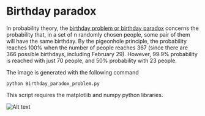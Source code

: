 Birthday paradox
================

In probability theory, the [birthday problem or birthday paradox](http://en.wikipedia.org/wiki/Birthday_problem) concerns the probability that, in a set of n randomly chosen people, some pair of them will have the same birthday. By the pigeonhole principle, the probability reaches 100% when the number of people reaches 367 (since there are 366 possible birthdays, including February 29). However, 99.9% probability is reached with just 70 people, and 50% probability with 23 people.

The image is generated with the following command

    python Birthday_paradox_problem.py

This script requires the matplotlib and numpy python libraries.

![Alt text](https://upload.wikimedia.org/wikipedia/commons/c/ca/Birthday_paradox_probability.svg)
